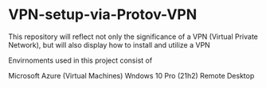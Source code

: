 # VPN-setup-via-Protov-VPN
This repository will reflect not only the significance of a VPN (Virtual Private Network), but will also display how to install and utilize a VPN

Envirnoments used in this project consist of

Microsoft Azure (Virtual Machines)
Wndows 10 Pro (21h2)
Remote Desktop

